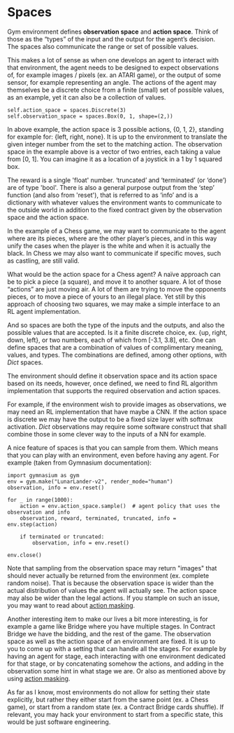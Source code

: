 # Spaces

Gym environment defines **observation space** and **action space**. Think of those as the “types” of the input and the output for the agent’s decision. The spaces also communicate the range or set of possible values. 

This makes a lot of sense as when one develops an agent to interact with that environment, the agent needs to be designed to expect observations of, for example images / pixels (ex. an ATARI game), or the output of some sensor, for example representing an angle. The actions of the agent may themselves be a discrete choice from a finite (small) set of possible values, as an example, yet it can also be a collection of values.

    self.action_space = spaces.Discrete(3)
    self.observation_space = spaces.Box(0, 1, shape=(2,))

In above example, the action space is 3 possible actions, {0, 1, 2}, standing for example for: {left, right, none}. It is up to the environment to translate the given integer number from the set to the matching action. The observation space in the example above is a vector of two entries, each taking a value from [0, 1]. You can imagine it as a location of a joystick in a 1 by 1 squared box.

The reward is a single 'float' number. ‘truncated’ and ‘terminated’ (or ‘done’) are of type 'bool'. There is also a general purpose output from the ‘step’ function (and also from 'reset'), that is referred to as ‘info’ and is a dictionary with whatever values the environment wants to communicate to the outside world in addition to the fixed contract given by the observation space and the action space.

In the example of a Chess game, we may want to communicate to the agent where are its pieces, where are the other player’s pieces, and in this way unify the cases when the player is the white and when it is actually the black. In Chess we may also want to communicate if specific moves, such as castling, are still valid.

What would be the action space for a Chess agent? A naïve approach can be to pick a piece (a square), and move it to another square. A lot of those “actions” are just moving air. A lot of them are trying to move the opponents pieces, or to move a piece of yours to an illegal place. Yet still by this approach of choosing two squares, we may make a simple interface to an RL agent implementation.

And so spaces are both the type of the inputs and the outputs, and also the possible values that are accepted. Is it a finite discrete choice, ex. {up, right, down, left}, or two numbers, each of which from [-3.1, 3.8], etc. One can define spaces that are a combination of values of complimentary meaning, values, and types. The combinations are defined, among other options, with *Dict* spaces.

The environment should define it observation space and its action space based on its needs, however, once defined, we need to find RL algorithm implementation that supports the required observation and action spaces. 

For example, if the environment wish to provide images as observations, we may need an RL implementation that have maybe a CNN. If the action space is discrete we may have the output to be a fixed size layer with softmax activation. *Dict* observations may require some software construct that shall combine those in some clever way to the inputs of a NN for example.

A nice feature of spaces is that you can sample from them. Which means that you can play with an environment, even before having any agent. For example (taken from Gymnasium documentation):

    import gymnasium as gym
    env = gym.make("LunarLander-v2", render_mode="human")
    observation, info = env.reset()

    for _ in range(1000):
        action = env.action_space.sample()  # agent policy that uses the observation and info
        observation, reward, terminated, truncated, info = env.step(action)

        if terminated or truncated:
            observation, info = env.reset()

    env.close()

Note that sampling from the observation space may return "images" that should never actually be returned from the environment (ex. complete random noise). That is because the observation space is wider than the actual distribution of values the agent will actually see. The action space may also be wider than the legal actions. If you stample on such an issue, you may want to read about [action masking](../../concepts/action_masking).

Another interesting item to make our lives a bit more interesting, is for example a game like Bridge where you have multiple stages. In Contract Bridge we have the bidding, and the rest of the game. The observation space as well as the action space of an environment are fixed. It is up to you to come up with a setting that can handle all the stages. For example by having an agent for stage, each interacting with one environment dedicated for that stage, or by concatenating somehow the actions, and adding in the observation some hint in what stage we are. Or also as mentioned above by using [action masking](../../concepts/action_masking).

As far as I know, most environments do not allow for setting their state explicitly, but rather they either start from the same point (ex. a Chess game), or start from a random state (ex. a Contract Bridge cards shuffle). If relevant, you may hack your environment to start from a specific state, this would be just software engineering.